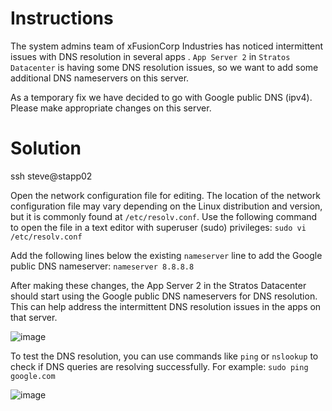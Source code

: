 # Instructions

The system admins team of xFusionCorp Industries has noticed intermittent issues with DNS resolution in several apps . `App Server 2` in `Stratos Datacenter` is having some DNS resolution issues, so we want to add some additional DNS nameservers on this server.

As a temporary fix we have decided to go with Google public DNS (ipv4). Please make appropriate changes on this server.

# Solution

ssh steve@stapp02

Open the network configuration file for editing. The location of the network configuration file may vary depending on the Linux distribution and version, but it is commonly found at `/etc/resolv.conf`. Use the following command to open the file in a text editor with superuser (sudo) privileges: `sudo vi /etc/resolv.conf`

Add the following lines below the existing `nameserver` line to add the Google public DNS nameserver: `nameserver 8.8.8.8`

After making these changes, the App Server 2 in the Stratos Datacenter should start using the Google public DNS nameservers for DNS resolution. This can help address the intermittent DNS resolution issues in the apps on that server.

![image](https://github.com/janaom/KodeKloud-Engineer-2.0/assets/83917694/9f5aef88-2395-4561-9444-c1362e1fb199)

To test the DNS resolution, you can use commands like `ping` or `nslookup` to check if DNS queries are resolving successfully. For example: `sudo ping google.com`

![image](https://github.com/janaom/KodeKloud-Engineer-2.0/assets/83917694/f8b27fe1-ceec-4057-b79c-2cf8a743e89d)

